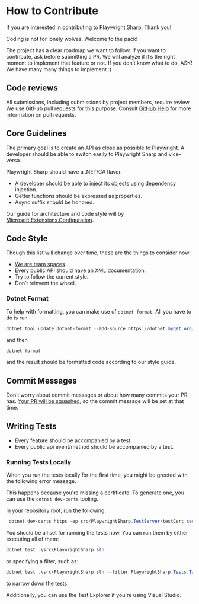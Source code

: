 # How to Contribute

If you are interested in contributing to Playwright Sharp, Thank you!

Coding is not for lonely wolves. Welcome to the pack!

The project has a clear roadmap we want to follow. If you want to contribute, ask before submitting a PR. We will analyze if it’s the right moment to implement that feature or not.
If you don’t know what to do, ASK! We have many many things to implement :)

## Code reviews

All submissions, including submissions by project members, require review. We
use GitHub pull requests for this purpose. Consult
[GitHub Help](https://help.github.com/articles/about-pull-requests/) for more
information on pull requests.

## Core Guidelines 

The primary goal is to create an API as close as possible to Playwright. A developer should be able to switch easily to Playwright Sharp and vice-versa.

Playwright Sharp should have a .NET/C# flavor. 
 * A developer should be able to inject its objects using dependency injection.
 * Getter functions should be expressed as properties.
 * Async suffix should be honored.

Our guide for architecture and code style will by [Microsoft.Extensions.Configuration](https://github.com/dotnet/extensions/tree/master/src/Configuration).

## Code Style

Though this list will change over time, these are the things to consider now:
 * [We are team spaces](https://www.youtube.com/watch?v=SsoOG6ZeyUI).
 * Every public API should have an XML documentation.
 * Try to follow the current style.
 * Don’t reinvent the wheel.

### Dotnet Format

To help with formatting, you can make use of `dotnet format`. All you have to do is run

```powershell
dotnet tool update dotnet-format --add-source https://dotnet.myget.org/F/format/api/v3/index.json -g
```

and then

```powershell
dotnet format
```

and the result should be formatted code according to our style guide.


## Commit Messages

Don’t worry about commit messages or about how many commits your PR has. [Your PR will be squashed](https://help.github.com/articles/about-pull-request-merges/#squash-and-merge-your-pull-request-commits), so the commit message will be set at that time.

## Writing Tests

* Every feature should be accompanied by a test.
* Every public api event/method should be accompanied by a test.

### Running Tests Locally

When you run the tests locally for the first time, you might be greeted with the following error message. 

This happens because you're missing a certificate. To generate one, you can use the `dotnet dev-certs` tooling. 

In your repository root, run the following:

```powershell
 dotnet dev-certs https -ep src/PlaywrightSharp.TestServer/testCert.cer
 ```

 You should be all set for running the tests now. You can run them by either executing all of them:

 ```powershell
dotnet test .\src\PlaywrightSharp.sln
 ```

 or specifying a filter, such as:

```powershell
dotnet test .\src\PlaywrightSharp.sln --filter PlaywrightSharp.Tests.TapTests
```

to narrow down the tests. 

Additionally, you can use the Test Explorer if you're using Visual Studio.